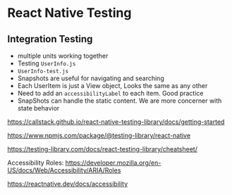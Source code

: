 # React Native Testing

## Integration Testing

- multiple units working together
- Testing `UserInfo.js`
- `UserInfo-test.js`
- Snapshots are useful for navigating and searching
- Each UserItem is just a View object, Looks the same as any other
- Need to add an `accessibilityLabel` to each item. Good practice
- SnapShots can handle the static content. We are more concerner with state behavior

https://callstack.github.io/react-native-testing-library/docs/getting-started

https://www.npmjs.com/package/@testing-library/react-native

https://testing-library.com/docs/react-testing-library/cheatsheet/

Accessibility Roles:
https://developer.mozilla.org/en-US/docs/Web/Accessibility/ARIA/Roles

https://reactnative.dev/docs/accessibility
